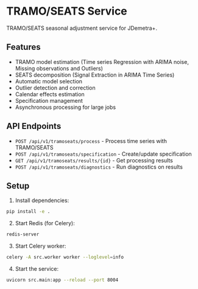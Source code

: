 # TRAMO/SEATS Service

TRAMO/SEATS seasonal adjustment service for JDemetra+.

## Features

- TRAMO model estimation (Time series Regression with ARIMA noise, Missing observations and Outliers)
- SEATS decomposition (Signal Extraction in ARIMA Time Series)
- Automatic model selection
- Outlier detection and correction
- Calendar effects estimation
- Specification management
- Asynchronous processing for large jobs

## API Endpoints

- `POST /api/v1/tramoseats/process` - Process time series with TRAMO/SEATS
- `POST /api/v1/tramoseats/specification` - Create/update specification
- `GET /api/v1/tramoseats/results/{id}` - Get processing results
- `POST /api/v1/tramoseats/diagnostics` - Run diagnostics on results

## Setup

1. Install dependencies:
```bash
pip install -e .
```

2. Start Redis (for Celery):
```bash
redis-server
```

3. Start Celery worker:
```bash
celery -A src.worker worker --loglevel=info
```

4. Start the service:
```bash
uvicorn src.main:app --reload --port 8004
```